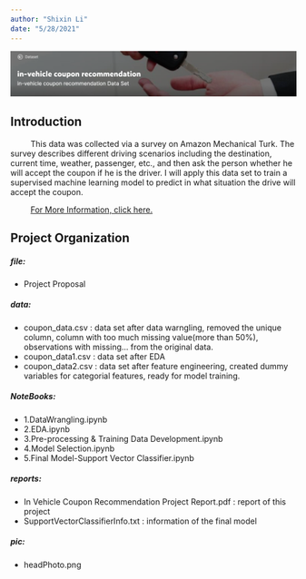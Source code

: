 ```yaml
---
author: "Shixin Li"
date: "5/28/2021"
---
```


![](pic/headPhoto.png)

## Introduction

&nbsp;&nbsp;&nbsp;&nbsp;&nbsp;&nbsp;&nbsp;&nbsp;
This data was collected via a survey on Amazon Mechanical Turk. The survey describes different driving scenarios including the destination, current time, weather, passenger, etc., and then ask the person whether he will accept the coupon if he is the driver. I will apply this data set to train a supervised machine learning model to predict in what situation the drive will accept the coupon. 

&nbsp;&nbsp;&nbsp;&nbsp;&nbsp;&nbsp;&nbsp;&nbsp;
[For More Information, click here.](https://archive.ics.uci.edu/ml/datasets/in-vehicle+coupon+recommendation)


## Project Organization

##### file: 
* Project Proposal 

##### data:
* coupon_data.csv : data set after data warngling, removed the unique column, column with too much missing value(more than 50%), observations with missing... from the original data.
* coupon_data1.csv : data set after EDA
* coupon_data2.csv : data set after feature engineering, created dummy variables for categorial features, ready for model training. 

##### NoteBooks:
* 1.DataWrangling.ipynb
* 2.EDA.ipynb
* 3.Pre-processing & Training Data Development.ipynb
* 4.Model Selection.ipynb
* 5.Final Model-Support Vector Classifier.ipynb

##### reports:
* In Vehicle Coupon Recommendation Project Report.pdf : report of this project
* SupportVectorClassifierInfo.txt : information of the final model

##### pic:
* headPhoto.png
